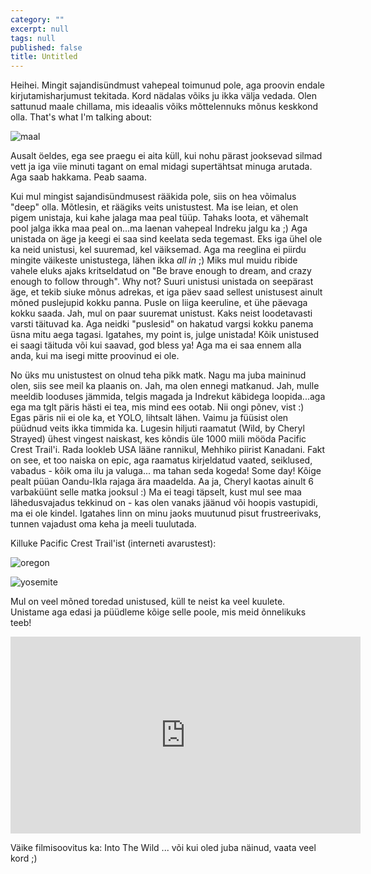 ```yaml
---
category: ""
excerpt: null
tags: null
published: false
title: Untitled
---
```

Heihei. Mingit sajandisündmust vahepeal toimunud pole, aga proovin endale kirjutamisharjumust tekitada. Kord nädalas võiks ju ikka välja vedada. Olen sattunud maale chillama, mis ideaalis võiks mõttelennuks mõnus keskkond olla. That's what I'm talking about:

![maal]({{site.baseurl}}/images/varviline.jpg)

Ausalt öeldes, ega see praegu ei aita küll, kui nohu pärast jooksevad silmad vett ja iga viie minuti tagant on emal midagi supertähtsat minuga arutada. Aga saab hakkama. Peab saama.

Kui mul mingist sajandisündmusest rääkida pole, siis on hea võimalus "deep" olla. Mõtlesin, et räägiks veits unistustest. Ma ise leian, et olen pigem unistaja, kui kahe jalaga maa peal tüüp. Tahaks loota, et vähemalt pool jalga ikka maa peal on...ma laenan vahepeal Indreku jalgu ka ;) Aga unistada on äge ja keegi ei saa sind keelata seda tegemast. Eks iga ühel ole ka neid unistusi, kel suuremad, kel väiksemad. Aga ma reeglina ei piirdu mingite väikeste unistustega, lähen ikka _all in_ ;) Miks mul muidu ribide vahele eluks ajaks kritseldatud on "Be brave enough to dream, and crazy enough to follow through". Why not? Suuri unistusi unistada on seepärast äge, et tekib siuke mõnus adrekas, et iga päev saad sellest unistusest ainult mõned puslejupid kokku panna. Pusle on liiga keeruline, et ühe päevaga kokku saada. Jah, mul on paar suuremat unistust. Kaks neist loodetavasti varsti täituvad ka. Aga neidki "puslesid" on hakatud vargsi kokku panema üsna mitu aega tagasi. Igatahes, my point is, julge unistada! Kõik unistused ei saagi täituda või kui saavad, god bless ya! Aga ma ei saa ennem alla anda, kui ma isegi mitte proovinud ei ole.

No üks mu unistustest on olnud teha pikk matk. Nagu ma juba maininud olen, siis see meil ka plaanis on. Jah, ma olen ennegi matkanud. Jah, mulle meeldib looduses jämmida, telgis magada ja Indrekut käbidega loopida...aga ega ma tglt päris hästi ei tea, mis mind ees ootab. Nii ongi põnev, vist :) Egas päris nii ei ole ka, et YOLO, lihtsalt lähen. Vaimu ja füüsist olen püüdnud veits ikka timmida ka. Lugesin hiljuti raamatut (Wild, by Cheryl Strayed) ühest vingest naiskast, kes kõndis üle 1000 miili mööda Pacific Crest Trail'i. Rada lookleb USA lääne rannikul, Mehhiko piirist Kanadani. Fakt on see, et too naiska on epic, aga raamatus kirjeldatud vaated, seiklused, vabadus - kõik oma ilu ja valuga... ma tahan seda kogeda! Some day! Kõige pealt püüan Oandu-Ikla rajaga ära maadelda. Aa ja, Cheryl kaotas ainult 6 varbaküünt selle matka jooksul :) Ma ei teagi täpselt, kust mul see maa lähedusvajadus tekkinud on - kas olen vanaks jäänud või hoopis vastupidi, ma ei ole kindel. Igatahes linn on minu jaoks muutunud pisut frustreerivaks, tunnen vajadust oma keha ja meeli tuulutada.

Killuke Pacific Crest Trail'ist (interneti avarustest):

![oregon]({{site.baseurl}}/images/oregon-2.jpg)

![yosemite]({{site.baseurl}}/images/yosemite.jpg)


Mul on veel mõned toredad unistused, küll te neist ka veel kuulete. Unistame aga edasi ja püüdleme kõige selle poole, mis meid õnnelikuks teeb! 


<iframe width="560" height="315" src="https://www.youtube.com/embed/azlIFimEULE" frameborder="0" allowfullscreen></iframe>

Väike filmisoovitus ka: Into The Wild ... või kui oled juba näinud, vaata veel kord ;)
